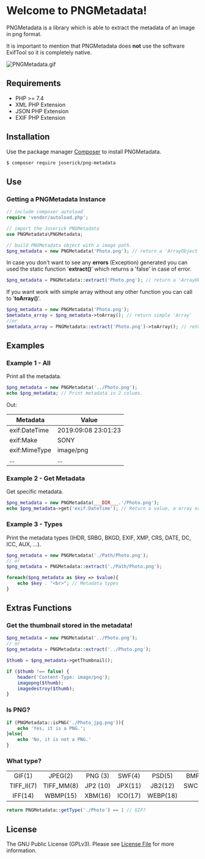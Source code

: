 Welcome to PNGMetadata!
=======================

PNGMetadata is a library which is able to extract the metadata of an image in png format.

It is important to mention that PNGMetadata does **not** use the software ExifTool so it is completely native.

![PNGMetadata.gif](https://joserick.com/docs/pngmetadata/PNGMetadata.gif)

## Requirements

- PHP >= 7.4
- XML PHP Extension
- JSON PHP Extension
- EXIF PHP Extension

## Installation

Use the package manager [Composer](https://getcomposer.org/) to install PNGMetadata.

```bash
$ composer require joserick/png-metadata
```

## Use

### Getting a PNGMetadata Instance

```php
// include composer autoload
require 'vendor/autoload.php';

// import the Joserick PNGMetadata
use PNGMetadata\PNGMetadata;

// build PNGMetadata object with a image path.
$png_metadata = new PNGMetadata('Photo.png'); // return a 'ArrayObject' or 'Exception'
```

In case you don't want to see any **errors** (Exception) generated you can used the static function '**extract()**' which returns a 'false' in case of error.

```php
$png_metadata = PNGMetadata::extract('Photo.png'); // return a 'ArrayObject' or 'False'
```

If you want work with simple array without any other function you can call to '**toArray()**'.

```php
$png_metadata = new PNGMetadata('Photo.png');
$metadata_array = $png_metadata->toArray(); // return simple 'Array'
//or
$metadata_array = PNGMetadata::extract('Photo.png')->toArray(); // return simple 'Array'
```

## Examples

### Example 1 - All

Print all the metadata.

```php
$png_metadata = new PNGMetadata('../Photo.png');
echo $png_metadata; // Print metadata in 2 colums.
```

Out:

| Metadata | Value |
|--|--|
| exif:DateTime | 2019:09:08 23:01:23 |
| exif:Make | SONY |
| exif:MimeType | image/png |
| ... | ... |

### Example 2 - Get Metadata

Get specific metadata.

```php
$png_metadata = new PNGMetadata(___DIR___.'/Photo.png');
echo $png_metadata->get('exif:DateTime'); // Return a value, a array or false.
```

### Example 3 - Types

Print the metadata types (IHDR, SRBG, BKGD, EXIF, XMP, CRS, DATE, DC, ICC, AUX, ...).

```php
$png_metadata = new PNGMetadata('./Path/Photo.png');
// or
$png_metadata = PNGMetadata::extract('./Path/Photo.png');

foreach($png_metadata as $key => $value){
	echo $key . "<br>"; // Metadata types
}
```

## Extras Functions

### Get the thumbnail stored in the metadata!
```php
$png_metadata = new PNGMetadata('../Photo.png');
// or
$png_metadata = PNGMetadata::extract('../Photo.png');

$thumb = $png_metadata->getThumbnail();

if ($thumb !== false) {
	header('Content-Type: image/png');
	imagepng($thumb);
	imagedestroy($thumb);
}
```

### Is PNG?
```php
if (PNGMetadata::isPNG('./Photo_jpg.png')){
	echo 'Yes, it is a PNG.';
}else{
	echo 'No, it is not a PNG.'
}
```

### What type?
|            |            |          |         |          |         |
|:----------:|:----------:|:--------:|:-------:|:--------:|:-------:|
|   GIF(1)   |   JPEG(2)  |  PNG (3) |  SWF(4) |  PSD(5)  |  BMP(6) |
| TIFF_II(7) | TIFF_MM(8) | JP2 (10) | JPX(11) |  JB2(12) | SWC(13) |
|   IFF(14)  |  WBMP(15)  |  XBM(16) | ICO(17) | WEBP(18) |         |

```php
return PNGMetadata::getType('./Photo') == 1 // GIF?
```

## License

The GNU Public License (GPLv3). Please see [License File](https://github.com/joserick/PNGMetadata/blob/master/LICENSE) for more information.
